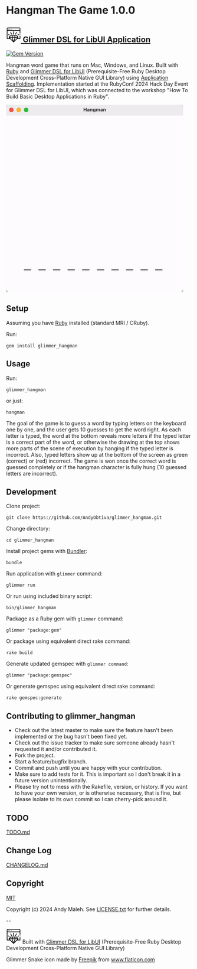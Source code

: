 # Hangman The Game 1.0.0
## [<img src="https://raw.githubusercontent.com/AndyObtiva/glimmer/master/images/glimmer-logo-hi-res.png" height=40 /> Glimmer DSL for LibUI Application](https://github.com/AndyObtiva/glimmer-dsl-libui)
[![Gem Version](https://badge.fury.io/rb/glimmer_hangman.svg)](http://badge.fury.io/rb/glimmer_snake)

Hangman word game that runs on Mac, Windows, and Linux. Built with [Ruby](https://www.ruby-lang.org/) and [Glimmer DSL for LibUI](https://github.com/AndyObtiva/glimmer-dsl-libui) (Prerequisite-Free Ruby Desktop Development Cross-Platform Native GUI Library) using [Application Scaffolding](https://github.com/AndyObtiva/glimmer-dsl-libui#scaffold-application). Implementation started at the RubyConf 2024 Hack Day Event for Glimmer DSL for LibUI, which was connected to the workshop "How To Build Basic Desktop Applications in Ruby".

![glimmer-dsl-libui-mac-hangman.gif](/screenshots/glimmer-dsl-libui-mac-hangman.gif)

## Setup

Assuming you have [Ruby](https://www.ruby-lang.org/) installed (standard MRI / CRuby).

Run:

```
gem install glimmer_hangman
```

## Usage

Run:

```
glimmer_hangman
```

or just:

```
hangman
```

The goal of the game is to guess a word by typing letters on the keyboard one by one, and the user gets 10 guesses to get the word right. As each letter is typed, the word at the bottom reveals more letters if the typed letter is a correct part of the word, or otherwise the drawing at the top shows more parts of the scene of execution by hanging if the typed letter is incorrect. Also, typed letters show up at the bottom of the screen as green (correct) or (red) incorrect. The game is won once the correct word is guessed completely or if the hangman character is fully hung (10 guessed letters are incorrect).

## Development

Clone project:

```
git clone https://github.com/AndyObtiva/glimmer_hangman.git
```

Change directory:

```
cd glimmer_hangman
```

Install project gems with [Bundler](https://bundler.io/):

```
bundle
```

Run application with `glimmer` command:

```
glimmer run
```

Or run using included binary script:

```
bin/glimmer_hangman
```

Package as a Ruby gem with `glimmer` command:

```
glimmer "package:gem"
```

Or package using equivalent direct rake command:

```
rake build
```

Generate updated gemspec with `glimmer command`:

```
glimmer "package:gemspec"
```

Or generate gemspec using equivalent direct rake command:

```
rake gemspec:generate
```

## Contributing to glimmer_hangman

-   Check out the latest master to make sure the feature hasn't been
    implemented or the bug hasn't been fixed yet.
-   Check out the issue tracker to make sure someone already hasn't
    requested it and/or contributed it.
-   Fork the project.
-   Start a feature/bugfix branch.
-   Commit and push until you are happy with your contribution.
-   Make sure to add tests for it. This is important so I don't break it
    in a future version unintentionally.
-   Please try not to mess with the Rakefile, version, or history. If
    you want to have your own version, or is otherwise necessary, that
    is fine, but please isolate to its own commit so I can cherry-pick
    around it.

## TODO

[TODO.md](TODO.md)

## Change Log

[CHANGELOG.md](CHANGELOG.md)

## Copyright

[MIT](LICENSE.txt)

Copyright (c) 2024 Andy Maleh. See
[LICENSE.txt](LICENSE.txt) for further details.

--

[<img src="https://raw.githubusercontent.com/AndyObtiva/glimmer/master/images/glimmer-logo-hi-res.png" height=40 />](https://github.com/AndyObtiva/glimmer) Built with [Glimmer DSL for LibUI](https://github.com/AndyObtiva/glimmer-dsl-libui) (Prerequisite-Free Ruby Desktop Development Cross-Platform Native GUI Library)

Glimmer Snake icon made by <a href="https://www.flaticon.com/authors/freepik" title="Freepik">Freepik</a> from <a href="https://www.flaticon.com/" title="Flaticon">www.flaticon.com</a>
